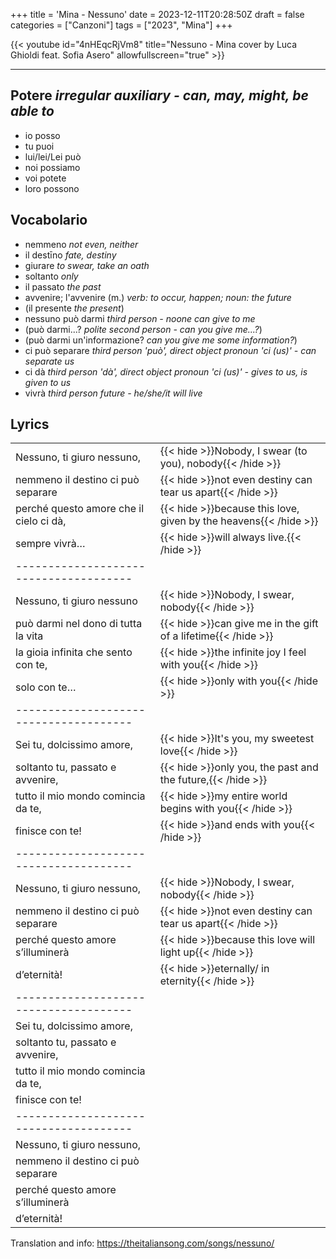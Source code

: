 +++
title = 'Mina - Nessuno'
date = 2023-12-11T20:28:50Z
draft = false
categories = ["Canzoni"]
tags = ["2023", "Mina"]
+++

{{< youtube id="4nHEqcRjVm8" title="Nessuno - Mina cover by Luca Ghioldi feat. Sofia Asero" allowfullscreen="true" >}}

***

## Potere *irregular auxiliary - can, may, might, be able to*

- io posso
- tu puoi
- lui/lei/Lei può
- noi possiamo
- voi potete
- loro possono

## Vocabolario

- nemmeno *not even, neither*
- il destīno *fate, destiny*
- giurare *to swear, take an oath*
- soltanto *only*
- il passato *the past*
- avvenire; l'avvenire (m.) *verb: to occur, happen; noun: the future*
- (il presente *the present*)
- nessuno può darmi *third person - noone can give to me*
- (può darmi...? *polite second person - can you give me...?*)
- (può darmi un'informazione? *can you give me some information?*)
- ci può separare *third person 'può', direct object pronoun 'ci (us)' - can separate us*
- ci dà *third person 'dà', direct object pronoun 'ci (us)' - gives to us, is given to us*
- vivrà *third person future - he/she/it will live*

## Lyrics

| | |
|------------|-----------|
| Nessuno, ti giuro nessuno, | {{< hide >}}Nobody, I swear (to you), nobody{{< /hide >}} |
| nemmeno il destino ci può separare | {{< hide >}}not even destiny can tear us apart{{< /hide >}} |
| perché questo amore che il cielo ci dà, | {{< hide >}}because this love, given by the heavens{{< /hide >}} |
| sempre vivrà… | {{< hide >}}will always live.{{< /hide >}} |
| -------------------------------------- | |
| Nessuno, ti giuro nessuno | {{< hide >}}Nobody, I swear, nobody{{< /hide >}} |
| può darmi nel dono di tutta la vita | {{< hide >}}can give me in the gift of a lifetime{{< /hide >}} |
| la gioia infinita che sento con te, | {{< hide >}}the infinite joy I feel with you{{< /hide >}} |
| solo con te… | {{< hide >}}only with you{{< /hide >}} |
| -------------------------------------- | |
| Sei tu, dolcissimo amore, | {{< hide >}}It's you, my sweetest love{{< /hide >}} |
| soltanto tu, passato e avvenire, | {{< hide >}}only you, the past and the future,{{< /hide >}} |
| tutto il mio mondo comincia da te, | {{< hide >}}my entire world begins with you{{< /hide >}} |
| finisce con te! | {{< hide >}}and ends with you{{< /hide >}} |
| -------------------------------------- | |
| Nessuno, ti giuro nessuno, | {{< hide >}}Nobody, I swear, nobody{{< /hide >}} |
| nemmeno il destino ci può separare | {{< hide >}}not even destiny can tear us apart{{< /hide >}} |
| perché questo amore s’illuminerà | {{< hide >}}because this love will light up{{< /hide >}} |
| d’eternità! | {{< hide >}}eternally/ in eternity{{< /hide >}} |
| -------------------------------------- | |
| Sei tu, dolcissimo amore, | |
| soltanto tu, passato e avvenire, | |
| tutto il mio mondo comincia da te, | |
| finisce con te! | |
| -------------------------------------- | |
| Nessuno, ti giuro nessuno, | |
| nemmeno il destino ci può separare | |
| perché questo amore s’illuminerà | |
| d’eternità! | |

Translation and info: https://theitaliansong.com/songs/nessuno/
